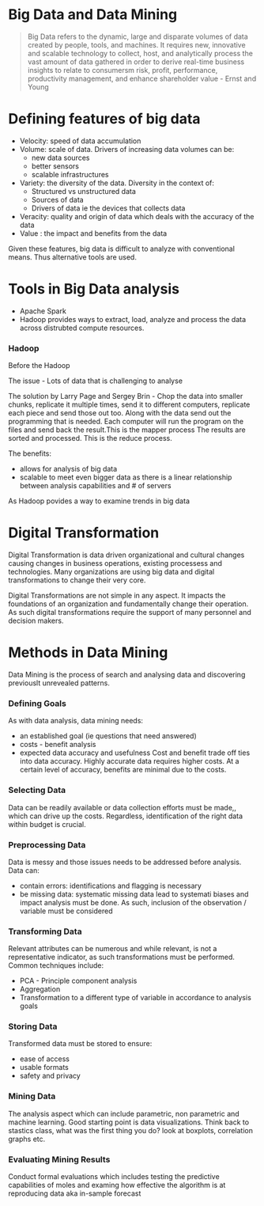 # Big Data and Data Mining 
> Big Data refers to the dynamic, large and disparate volumes of data created by people, tools, and machines. It requires new, innovative and scalable technology to collect, host, and analytically process the vast amount of data gathered in order to derive real-time business insights to relate to consumersm risk, profit, performance, productivity management, and enhance shareholder value - Ernst and Young 

# Defining features of big data
- Velocity: speed of data accumulation 
- Volume: scale of data. Drivers of increasing data volumes can be:
    * new data sources
    * better sensors
    * scalable infrastructures 
- Variety: the diversity of the data. Diversity in the context of:
    * Structured vs unstructured data
    * Sources of data 
    * Drivers of data ie the devices that collects data
- Veracity: quality and origin of data which deals with the accuracy of the data
- Value : the impact and benefits from the data

Given these features, big data is difficult to analyze with conventional means. Thus alternative tools are used.

# Tools in Big Data analysis
- Apache Spark 
- Hadoop 
provides ways to extract, load, analyze and process the data across distrubted compute resources. 

### Hadoop 
 Before the Hadoop

The issue - Lots of data that is challenging to analyse

The solution by Larry Page and Sergey Brin - Chop the data into smaller chunks, replicate it multiple times, send it to different computers, replicate each piece and send those out too. Along with the data send out the programming that is needed. Each computer will run the program on the files and send back the result.This is the mapper process The results are sorted and processed. This is the reduce process.

The benefits: 
- allows for analysis of big data
- scalable to meet even bigger data as there is a linear relationship between analysis capabilities and # of servers 


As Hadoop povides a way to examine trends in big data 

# Digital Transformation 
Digital Transformation is data driven organizational and cultural changes causing changes in business operations, existing processess and technologies. Many organizations are using big data and digital transformations to change their very core. 

Digital Transformations are not simple in any aspect. It impacts the foundations of an organization and fundamentally change their operation. As such digital transformations require the support of many personnel and decision makers.



# Methods in Data Mining 
Data Mining is the process of search and analysing data and discovering previouslt unrevealed patterns.
### Defining Goals
As with data analysis, data mining needs:
- an established goal (ie questions that need answered)
- costs - benefit analysis
- expected data accuracy and usefulness
Cost and benefit trade off ties into data accuracy. Highly accurate data requires higher costs. At a certain level of accuracy, benefits are minimal due to the costs. 

### Selecting Data 
Data can be readily available or data collection efforts must be made,, which can drive up the costs. Regardless, identification of the right data within budget is crucial.

### Preprocessing Data 
Data is messy and those issues needs to be addressed before analysis. Data can: 
- contain errors: identifications and flagging is necessary 
- be missing data: systematic missing data lead to systemati biases and impact analysis must be done. As such, inclusion of the observation / variable must be considered 

### Transforming Data 
Relevant attributes can be numerous and while relevant, is not a representative indicator, as such transformations must be performed. Common techniques include:
- PCA - Principle component analysis
- Aggregation 
- Transformation to a different type of variable in accordance to analysis goals

### Storing Data
Transformed data must be stored to ensure:
- ease of access 
- usable formats
- safety and privacy 

### Mining Data 
The analysis aspect which can include parametric, non parametric and machine learning. Good starting point is data visualizations. Think back to stastics class, what was the first thing you do? look at boxplots, correlation graphs etc. 

### Evaluating Mining Results
Conduct formal evaluations which includes testing the predictive capabilities of moles and examing how effective the algorithm is at reproducing data aka in-sample forecast